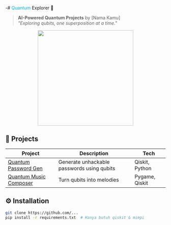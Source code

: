 -# <span style="color: #00b4d8;">Quantum</span> Explorer 🚀  
> **AI-Powered Quantum Projects** by [Nama Kamu]  
> *"Exploring qubits, one superposition at a time."*  

<div align="center">
  <img src="https://media.giphy.com/media/v1.Y2lkPTc5MGI3NjExeWN5Z3p1dW5qZ3p2a2l5d3V3b2VnOHZ1b2l6dG9kd2p2eHd4c3J1aCZlcD12MV9pbnRlcm5hbF9naWZzX2dpZklkJmN0PWc/26tn33aiTi1jkl6H6/giphy.gif" width="300">
</div>

## 🌌 **Projects**  
| Project | Description | Tech |  
|---------|-------------|------|  
| [Quantum Password Gen](link) | Generate unhackable passwords using qubits | Qiskit, Python |  
| [Quantum Music Composer](link) | Turn qubits into melodies | Pygame, Qiskit |  
## ⚙️ **Installation**  
```bash  
git clone https://github.com/...
pip install -r requirements.txt  # Hanya butuh qiskit & mimpi  

